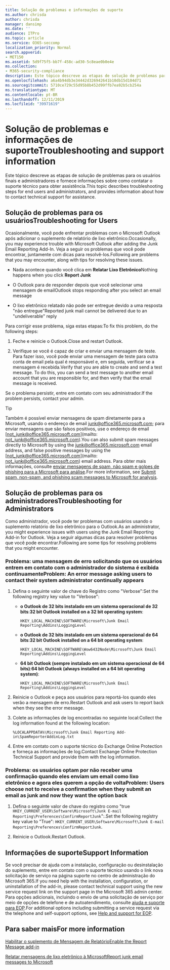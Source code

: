 ```yaml
---
title: Solução de problemas e informações de suporte
ms.author: chrisda
author: chrisda
manager: dansimp
ms.date: ''
audience: ITPro
ms.topic: article
ms.service: O365-seccomp
localization_priority: Normal
search.appverid:
- MET150
ms.assetid: 5d9f75f5-bb7f-458c-ad30-5c8eae0b0e4e
ms.collection:
- M365-security-compliance
description: Este tópico descreve as etapas de solução de problemas para os usuários finais e administradores e fornece informações sobre como contatar o suporte técnico para obter assistência.
ms.openlocfilehash: a6a4b94db3e34442d326942641b10db15d104d71
ms.sourcegitcommit: 5710ce729c55d95b8b452d99ffb7ea92b5cb254a
ms.translationtype: MT
ms.contentlocale: pt-BR
ms.lasthandoff: 12/11/2019
ms.locfileid: "39971619"
---
```

# <a name="troubleshooting-and-support-information"></a><span data-ttu-id="feffe-103">Solução de problemas e informações de suporte</span><span class="sxs-lookup"><span data-stu-id="feffe-103">Troubleshooting and support information</span></span>

<span data-ttu-id="feffe-104">Este tópico descreve as etapas de solução de problemas para os usuários finais e administradores e fornece informações sobre como contatar o suporte técnico para obter assistência.</span><span class="sxs-lookup"><span data-stu-id="feffe-104">This topic describes troubleshooting steps for end users and administrators, and provides information about how to contact technical support for assistance.</span></span>

## <a name="troubleshooting-for-users"></a><span data-ttu-id="feffe-105">Solução de problemas para os usuários</span><span class="sxs-lookup"><span data-stu-id="feffe-105">Troubleshooting for Users</span></span>

<span data-ttu-id="feffe-106">Ocasionalmente, você pode enfrentar problemas com o Microsoft Outlook após adicionar o suplemento de relatório de lixo eletrônico.</span><span class="sxs-lookup"><span data-stu-id="feffe-106">Occasionally, you may experience trouble with Microsoft Outlook after adding the Junk Email Reporting Add-In.</span></span> <span data-ttu-id="feffe-107">Veja a seguir os problemas que você pode encontrar, juntamente com dicas para resolvê-los.</span><span class="sxs-lookup"><span data-stu-id="feffe-107">Following are problems that you may encounter, along with tips for resolving these issues.</span></span>

- <span data-ttu-id="feffe-108">Nada acontece quando você clica em **Relatar Lixo Eletrônico**</span><span class="sxs-lookup"><span data-stu-id="feffe-108">Nothing happens when you click **Report Junk**</span></span>

- <span data-ttu-id="feffe-109">O Outlook para de responder depois que você selecionar uma mensagem de email</span><span class="sxs-lookup"><span data-stu-id="feffe-109">Outlook stops responding after you select an email message</span></span>

- <span data-ttu-id="feffe-110">O lixo eletrônico relatado não pode ser entregue devido a uma resposta "não entregue"</span><span class="sxs-lookup"><span data-stu-id="feffe-110">Reported junk mail cannot be delivered due to an "undeliverable" reply</span></span>

<span data-ttu-id="feffe-111">Para corrigir esse problema, siga estas etapas:</span><span class="sxs-lookup"><span data-stu-id="feffe-111">To fix this problem, do the following steps:</span></span>

1. <span data-ttu-id="feffe-112">Feche e reinicie o Outlook.</span><span class="sxs-lookup"><span data-stu-id="feffe-112">Close and restart Outlook.</span></span>

2. <span data-ttu-id="feffe-p102">Verifique se você é capaz de criar e enviar uma mensagem de teste. Para fazer isso, você pode enviar uma mensagem de teste para outra conta de email pela qual é responsável e, em seguida, verificar se a mensagem é recebida.</span><span class="sxs-lookup"><span data-stu-id="feffe-p102">Verify that you are able to create and send a test message. To do this, you can send a test message to another email account that you are responsible for, and then verify that the email message is received.</span></span>

<span data-ttu-id="feffe-115">Se o problema persistir, entre em contato com seu administrador.</span><span class="sxs-lookup"><span data-stu-id="feffe-115">If the problem persists, contact your admin.</span></span>

> [!TIP]
> <span data-ttu-id="feffe-116">Também é possível enviar mensagens de spam diretamente para a Microsoft, usando o endereço de email [junk@office365.microsoft.com](mailto:junk@office365.microsoft.com); para enviar mensagens que são falsos positivos, use o endereço de email [not_junk@office365.microsoft.com](mailto: not_junk@office365.microsoft.com).</span><span class="sxs-lookup"><span data-stu-id="feffe-116">You can also submit spam messages directly to Microsoft by using the [junk@office365.microsoft.com](mailto:junk@office365.microsoft.com) email address, and false positive messages by using the [not_junk@office365.microsoft.com](mailto: not_junk@office365.microsoft.com) email address.</span></span> <span data-ttu-id="feffe-117">Para obter mais informações, consulte [enviar mensagens de spam, não spam e golpes de phishing para a Microsoft para análise](submit-spam-non-spam-and-phishing-scam-messages-to-microsoft-for-analysis.md).</span><span class="sxs-lookup"><span data-stu-id="feffe-117">For more information, see [Submit spam, non-spam, and phishing scam messages to Microsoft for analysis](submit-spam-non-spam-and-phishing-scam-messages-to-microsoft-for-analysis.md).</span></span>

## <a name="troubleshooting-for-administrators"></a><span data-ttu-id="feffe-118">Solução de problemas para os administradores</span><span class="sxs-lookup"><span data-stu-id="feffe-118">Troubleshooting for Administrators</span></span>

<span data-ttu-id="feffe-119">Como administrador, você pode ter problemas com usuários usando o suplemento relatório de lixo eletrônico para o Outlook.</span><span class="sxs-lookup"><span data-stu-id="feffe-119">As an administrator, you might experience issues with users using the Junk Email Reporting Add-in for Outlook.</span></span> <span data-ttu-id="feffe-120">Veja a seguir algumas dicas para resolver problemas que você pode encontrar.</span><span class="sxs-lookup"><span data-stu-id="feffe-120">Following are some tips for resolving problems that you might encounter.</span></span>

### <a name="problem-an-error-message-asking-users-to-contact-their-system-administrator-continually-appears"></a><span data-ttu-id="feffe-121">Problema: uma mensagem de erro solicitando que os usuários entrem em contato com o administrador do sistema é exibida continuamente</span><span class="sxs-lookup"><span data-stu-id="feffe-121">Problem: An error message asking users to contact their system administrator continually appears</span></span>

1. <span data-ttu-id="feffe-122">Defina o seguinte valor de chave do Registro como "Verbose":</span><span class="sxs-lookup"><span data-stu-id="feffe-122">Set the following registry key value to "Verbose":</span></span>

   - <span data-ttu-id="feffe-123">**o Outlook de 32 bits instalado em um sistema operacional de 32 bits**:</span><span class="sxs-lookup"><span data-stu-id="feffe-123">**32 bit Outlook installed on a 32 bit operating system**:</span></span>

     `HKEY_LOCAL_MACHINE\SOFTWARE\Microsoft\Junk Email Reporting\Addins\LoggingLevel`

   - <span data-ttu-id="feffe-124">**o Outlook de 32 bits instalado em um sistema operacional de 64 bits**:</span><span class="sxs-lookup"><span data-stu-id="feffe-124">**32 bit Outlook installed on a 64 bit operating system**:</span></span>

     `HKEY_LOCAL_MACHINE\SOFTWARE\Wow6432Node\Microsoft\Junk Email Reporting\Addins\LoggingLevel`

   - <span data-ttu-id="feffe-125">**64 bit Outlook (sempre instalado em um sistema operacional de 64 bits)**:</span><span class="sxs-lookup"><span data-stu-id="feffe-125">**64 bit Outlook (always installed on a 64 bit operating system)**:</span></span>

     `HKEY_LOCAL_MACHINE\SOFTWARE\Microsoft\Junk Email Reporting\Addins\LoggingLevel`

2. <span data-ttu-id="feffe-126">Reinicie o Outlook e peça aos usuários para reportá-los quando eles verão a mensagem de erro.</span><span class="sxs-lookup"><span data-stu-id="feffe-126">Restart Outlook and ask users to report back when they see the error message.</span></span>

3. <span data-ttu-id="feffe-127">Colete as informações de log encontradas no seguinte local:</span><span class="sxs-lookup"><span data-stu-id="feffe-127">Collect the log information found at the following location:</span></span>

   `%LOCALAPPDATA%\Microsoft\Junk Email Reporting Add-in\SpamReporterAddinLog.txt`

4. <span data-ttu-id="feffe-128">Entre em contato com o suporte técnico do Exchange Online Protection e forneça as informações de log.</span><span class="sxs-lookup"><span data-stu-id="feffe-128">Contact Exchange Online Protection Technical Support and provide them with the log information.</span></span>

### <a name="problem-users-choose-not-to-receive-a-confirmation-when-they-submit-an-email-as-junk-and-now-they-want-the-option-back"></a><span data-ttu-id="feffe-129">Problema: os usuários optam por não receber uma confirmação quando eles enviam um email como lixo eletrônico e agora eles querem a opção de volta</span><span class="sxs-lookup"><span data-stu-id="feffe-129">Problem: Users choose not to receive a confirmation when they submit an email as junk and now they want the option back</span></span>

1. <span data-ttu-id="feffe-130">Defina o seguinte valor de chave do registro como "true `HKEY_CURRENT_USER\Software\Microsoft\Junk E-mail Reporting\Preferences\ConfirmReportJunk`":.</span><span class="sxs-lookup"><span data-stu-id="feffe-130">Set the following registry key value to "True": `HKEY_CURRENT_USER\Software\Microsoft\Junk E-mail Reporting\Preferences\ConfirmReportJunk`.</span></span>

2. <span data-ttu-id="feffe-131">Reinicie o Outlook.</span><span class="sxs-lookup"><span data-stu-id="feffe-131">Restart Outlook.</span></span>

## <a name="support-information"></a><span data-ttu-id="feffe-132">Informações de suporte</span><span class="sxs-lookup"><span data-stu-id="feffe-132">Support Information</span></span>

<span data-ttu-id="feffe-133">Se você precisar de ajuda com a instalação, configuração ou desinstalação do suplemento, entre em contato com o suporte técnico usando o link nova solicitação de serviço na página suporte no centro de administração do Microsoft 365.</span><span class="sxs-lookup"><span data-stu-id="feffe-133">If you need help with the installation, configuration, or uninstallation of the add-in, please contact technical support using the new service request link on the support page in the Microsoft 365 admin center.</span></span> <span data-ttu-id="feffe-134">Para opções adicionais, incluindo o envio de uma solicitação de serviço por meio de opções de telefone e de autoatendimento, consulte [ajuda e suporte para EOP](help-and-support-for-eop.md).</span><span class="sxs-lookup"><span data-stu-id="feffe-134">For additional options including submitting a service request via the telephone and self-support options, see [Help and support for EOP](help-and-support-for-eop.md).</span></span>

## <a name="for-more-information"></a><span data-ttu-id="feffe-135">Para saber mais</span><span class="sxs-lookup"><span data-stu-id="feffe-135">For more information</span></span>

[<span data-ttu-id="feffe-136">Habilitar o suplemento de Mensagem de Relatório</span><span class="sxs-lookup"><span data-stu-id="feffe-136">Enable the Report Message add-in</span></span>](enable-the-report-message-add-in.md)

[<span data-ttu-id="feffe-137">Relatar mensagens de lixo eletrônico à Microsoft</span><span class="sxs-lookup"><span data-stu-id="feffe-137">Report junk email messages to Microsoft</span></span>](report-junk-email-messages-to-microsoft.md)
